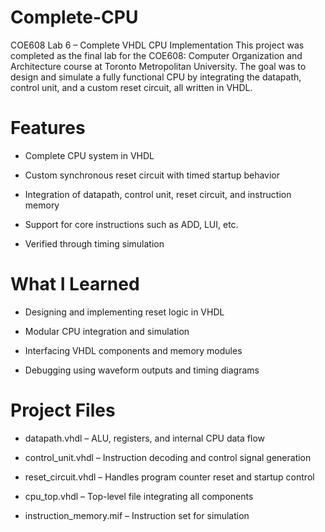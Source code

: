 # Complete-CPU
COE608 Lab 6 – Complete VHDL CPU Implementation
This project was completed as the final lab for the COE608: Computer Organization and Architecture course at Toronto Metropolitan University. The goal was to design and simulate a fully functional CPU by integrating the datapath, control unit, and a custom reset circuit, all written in VHDL.

# Features
- Complete CPU system in VHDL

- Custom synchronous reset circuit with timed startup behavior

- Integration of datapath, control unit, reset circuit, and instruction memory

- Support for core instructions such as ADD, LUI, etc.

- Verified through timing simulation

# What I Learned
- Designing and implementing reset logic in VHDL

- Modular CPU integration and simulation

- Interfacing VHDL components and memory modules

- Debugging using waveform outputs and timing diagrams

# Project Files
- datapath.vhdl – ALU, registers, and internal CPU data flow

- control_unit.vhdl – Instruction decoding and control signal generation

- reset_circuit.vhdl – Handles program counter reset and startup control

- cpu_top.vhdl – Top-level file integrating all components

- instruction_memory.mif – Instruction set for simulation
